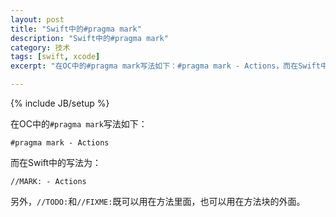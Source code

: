 ```yaml
---
layout: post
title: "Swift中的#pragma mark"
description: "Swift中的#pragma mark"
category: 技术
tags: [swift, xcode]
excerpt: "在OC中的#pragma mark写法如下：#pragma mark - Actions，而在Swift中的写法为："

---
```

{% include JB/setup %}

在OC中的`#pragma mark`写法如下：

```
#pragma mark - Actions
```

而在Swift中的写法为：

```
//MARK: - Actions
```

另外，`//TODO:`和`//FIXME:`既可以用在方法里面，也可以用在方法块的外面。
